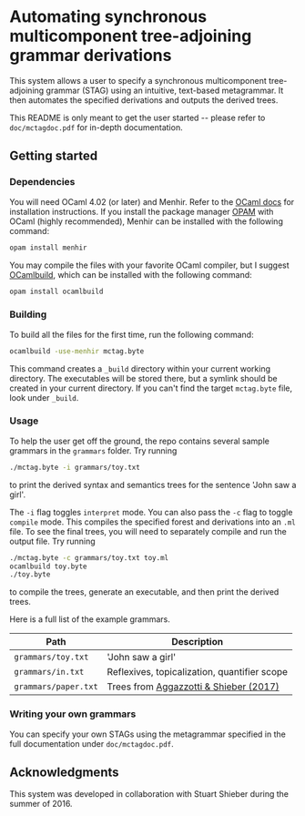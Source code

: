 # Automating synchronous multicomponent tree-adjoining grammar derivations

This system allows a user to specify a synchronous multicomponent tree-adjoining grammar (STAG) using an intuitive, text-based metagrammar. It then automates the specified derivations and outputs the derived trees.

This README is only meant to get the user started -- please refer to `doc/mctagdoc.pdf` for in-depth documentation.

## Getting started

### Dependencies
You will need OCaml 4.02 (or later) and Menhir. Refer to the [OCaml docs](https://ocaml.org/docs/install.html) for installation instructions. If you install the package manager [OPAM](https://opam.ocaml.org/) with OCaml (highly recommended), Menhir can be installed with the following command:

```bash
opam install menhir
```

You may compile the files with your favorite OCaml compiler, but I suggest [OCamlbuild](https://github.com/ocaml/ocamlbuild), which can be installed with the following command:

```bash
opam install ocamlbuild
```

### Building
To build all the files for the first time, run the following command:

```bash
ocamlbuild -use-menhir mctag.byte
```

This command creates a `_build` directory within your current working directory. The executables will be stored there, but a symlink should be created in your current directory. If you can't find the target `mctag.byte` file, look under `_build`.

### Usage
To help the user get off the ground, the repo contains several sample grammars in the `grammars` folder. Try running

```bash
./mctag.byte -i grammars/toy.txt
```

to print the derived syntax and semantics trees for the sentence 'John saw a girl'.

The `-i` flag toggles `interpret` mode. You can also pass the `-c` flag to toggle `compile` mode. This compiles the specified forest and derivations into an `.ml` file. To see the final trees, you will need to separately compile and run the output file. Try running

```bash
./mctag.byte -c grammars/toy.txt toy.ml
ocamlbuild toy.byte
./toy.byte
```

to compile the trees, generate an executable, and then print the derived trees.

Here is a full list of the example grammars.

| Path                  | Description                                    |
| --------------------- | ---------------------------------------------- |
| `grammars/toy.txt`    | 'John saw a girl'                              |
| `grammars/in.txt`     | Reflexives, topicalization, quantifier scope   |
| `grammars/paper.txt`  | Trees from [Aggazzotti & Shieber (2017)](http://aclweb.org/anthology/W/W17/W17-6204.pdf)       |

### Writing your own grammars
You can specify your own STAGs using the metagrammar specified in the full documentation under `doc/mctagdoc.pdf`.

## Acknowledgments

This system was developed in collaboration with Stuart Shieber during the summer of 2016.

